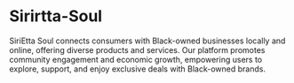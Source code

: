 # Sirirtta-Soul
SiriEtta Soul connects consumers with Black-owned businesses locally and online, offering diverse products and services. Our platform promotes community engagement and economic growth, empowering users to explore, support, and enjoy exclusive deals with Black-owned brands.
